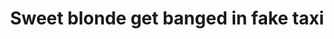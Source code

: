 ---
layout: post
title: Sweet blonde get banged in fake taxi
duration: '06:18'
view: 225
rate: 2
video: 'https://flashservice.xvideos.com/embedframe/26429793'
category:
 - busty
 - blonde
 - outdoor
 - skinny
tags: 
 - sucked
 - fucked
priority: 0.9
changefreq: daily
---